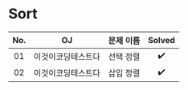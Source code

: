 # Sort


|          No.          |        OJ        |        문제 이름         |        Solved         |
| :-----: |  :--------: |:---------------------: | :-----: |
| 01 | 이것이코딩테스트다 | 선택 정렬 | ✔️ |
| 02 | 이것이코딩테스트다 | 삽입 정렬 | ✔️ |